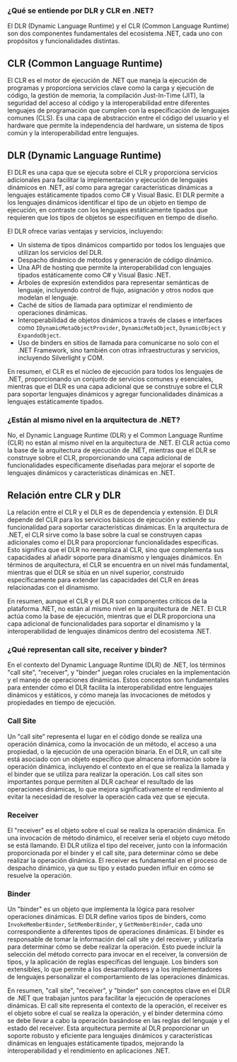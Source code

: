 ### ¿Qué se entiende por DLR y CLR en .NET?
El DLR (Dynamic Language Runtime) y el CLR (Common Language Runtime) son dos componentes fundamentales del ecosistema .NET, cada uno con propósitos y funcionalidades distintas.

## CLR (Common Language Runtime)
El CLR es el motor de ejecución de .NET que maneja la ejecución de programas y proporciona servicios clave como la carga y ejecución de código, la gestión de memoria, la compilación Just-In-Time (JIT), la seguridad del acceso al código y la interoperabilidad entre diferentes lenguajes de programación que cumplen con la especificación de lenguajes comunes (CLS). Es una capa de abstracción entre el código del usuario y el hardware que permite la independencia del hardware, un sistema de tipos común y la interoperabilidad entre lenguajes.

## DLR (Dynamic Language Runtime)
El DLR es una capa que se ejecuta sobre el CLR y proporciona servicios adicionales para facilitar la implementación y ejecución de lenguajes dinámicos en .NET, así como para agregar características dinámicas a lenguajes estáticamente tipados como C# y Visual Basic. El DLR permite a los lenguajes dinámicos identificar el tipo de un objeto en tiempo de ejecución, en contraste con los lenguajes estáticamente tipados que requieren que los tipos de objetos se especifiquen en tiempo de diseño.

El DLR ofrece varias ventajas y servicios, incluyendo:

- Un sistema de tipos dinámicos compartido por todos los lenguajes que utilizan los servicios del DLR.
- Despacho dinámico de métodos y generación de código dinámico.
- Una API de hosting que permite la interoperabilidad con lenguajes tipados estáticamente como C# y Visual Basic .NET.
- Árboles de expresión extendidos para representar semánticas de lenguaje, incluyendo control de flujo, asignación y otros nodos que modelan el lenguaje.
- Caché de sitios de llamada para optimizar el rendimiento de operaciones dinámicas.
- Interoperabilidad de objetos dinámicos a través de clases e interfaces como `IDynamicMetaObjectProvider`, `DynamicMetaObject`, `DynamicObject` y `ExpandoObject`.
- Uso de binders en sitios de llamada para comunicarse no solo con el .NET Framework, sino también con otras infraestructuras y servicios, incluyendo Silverlight y COM.

En resumen, el CLR es el núcleo de ejecución para todos los lenguajes de .NET, proporcionando un conjunto de servicios comunes y esenciales, mientras que el DLR es una capa adicional que se construye sobre el CLR para soportar lenguajes dinámicos y agregar funcionalidades dinámicas a lenguajes estáticamente tipados.

### ¿Están al mismo nivel en la arquitectura de .NET?
No, el Dynamic Language Runtime (DLR) y el Common Language Runtime (CLR) no están al mismo nivel en la arquitectura de .NET. El CLR actúa como la base de la arquitectura de ejecución de .NET, mientras que el DLR se construye sobre el CLR, proporcionando una capa adicional de funcionalidades específicamente diseñadas para mejorar el soporte de lenguajes dinámicos y características dinámicas en .NET.

## Relación entre CLR y DLR
La relación entre el CLR y el DLR es de dependencia y extensión. El DLR depende del CLR para los servicios básicos de ejecución y extiende su funcionalidad para soportar características dinámicas. En la arquitectura de .NET, el CLR sirve como la base sobre la cual se construyen capas adicionales como el DLR para proporcionar funcionalidades específicas. Esto significa que el DLR no reemplaza al CLR, sino que complementa sus capacidades al añadir soporte para dinamismo y lenguajes dinámicos. En términos de arquitectura, el CLR se encuentra en un nivel más fundamental, mientras que el DLR se sitúa en un nivel superior, construido específicamente para extender las capacidades del CLR en áreas relacionadas con el dinamismo.

En resumen, aunque el CLR y el DLR son componentes críticos de la plataforma .NET, no están al mismo nivel en la arquitectura de .NET. El CLR actúa como la base de ejecución, mientras que el DLR proporciona una capa adicional de funcionalidades para soportar el dinamismo y la interoperabilidad de lenguajes dinámicos dentro del ecosistema .NET.

### ¿Qué representan call site, receiver y binder?
En el contexto del Dynamic Language Runtime (DLR) de .NET, los términos "call site", "receiver", y "binder" juegan roles cruciales en la implementación y el manejo de operaciones dinámicas. Estos conceptos son fundamentales para entender cómo el DLR facilita la interoperabilidad entre lenguajes dinámicos y estáticos, y cómo maneja las invocaciones de métodos y propiedades en tiempo de ejecución.

### Call Site

Un "call site" representa el lugar en el código donde se realiza una operación dinámica, como la invocación de un método, el acceso a una propiedad, o la ejecución de una operación binaria. En el DLR, un call site está asociado con un objeto específico que almacena información sobre la operación dinámica, incluyendo el contexto en el que se realiza la llamada y el binder que se utiliza para realizar la operación. Los call sites son importantes porque permiten al DLR cachear el resultado de las operaciones dinámicas, lo que mejora significativamente el rendimiento al evitar la necesidad de resolver la operación cada vez que se ejecuta.

### Receiver

El "receiver" es el objeto sobre el cual se realiza la operación dinámica. En una invocación de método dinámico, el receiver sería el objeto cuyo método se está llamando. El DLR utiliza el tipo del receiver, junto con la información proporcionada por el binder y el call site, para determinar cómo se debe realizar la operación dinámica. El receiver es fundamental en el proceso de despacho dinámico, ya que su tipo y estado pueden influir en cómo se resuelve la operación.

### Binder

Un "binder" es un objeto que implementa la lógica para resolver operaciones dinámicas. El DLR define varios tipos de binders, como `InvokeMemberBinder`, `SetMemberBinder`, y `GetMemberBinder`, cada uno correspondiente a diferentes tipos de operaciones dinámicas. El binder es responsable de tomar la información del call site y del receiver, y utilizarla para determinar cómo se debe realizar la operación. Esto puede incluir la selección del método correcto para invocar en el receiver, la conversión de tipos, y la aplicación de reglas específicas del lenguaje. Los binders son extensibles, lo que permite a los desarrolladores y a los implementadores de lenguajes personalizar el comportamiento de las operaciones dinámicas.

En resumen, "call site", "receiver", y "binder" son conceptos clave en el DLR de .NET que trabajan juntos para facilitar la ejecución de operaciones dinámicas. El call site representa el contexto de la operación, el receiver es el objeto sobre el cual se realiza la operación, y el binder determina cómo se debe llevar a cabo la operación basándose en las reglas del lenguaje y el estado del receiver. Esta arquitectura permite al DLR proporcionar un soporte robusto y eficiente para lenguajes dinámicos y características dinámicas en lenguajes estáticamente tipados, mejorando la interoperabilidad y el rendimiento en aplicaciones .NET.